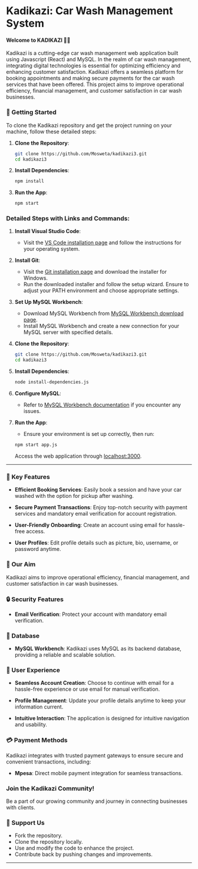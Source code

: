 # Kadikazi: Car Wash Management System

#### Welcome to KADIKAZI 🚗🚿
Kadikazi is a cutting-edge car wash management web application built using Javascript (React) and MySQL. In the realm of car wash management, integrating digital technologies is essential for optimizing efficiency and enhancing customer satisfaction. Kadikazi offers a seamless platform for booking appointments and making secure payments for the car wash services that have been offered. This project aims to improve operational efficiency, financial management, and customer satisfaction in car wash businesses.

### 🚀 Getting Started

To clone the Kadikazi repository and get the project running on your machine, follow these detailed steps:

1. **Clone the Repository**:
   ```bash
   git clone https://github.com/Mosweta/kadikazi3.git
   cd kadikazi3
   ```
   
2. **Install Dependencies**:
   ```bash
   npm install
   ```
   
3. **Run the App**:
   ```bash
   npm start
   ```

### Detailed Steps with Links and Commands:

1. **Install Visual Studio Code**:
   - Visit the [VS Code installation page](https://code.visualstudio.com/download) and follow the instructions for your operating system.

2. **Install Git**:
   - Visit the [Git installation page](https://git-scm.com/book/en/v2/Getting-Started-Installing-Git) and download the installer for Windows.
   - Run the downloaded installer and follow the setup wizard. Ensure to adjust your PATH environment and choose appropriate settings.

3. **Set Up MySQL Workbench**:
   - Download MySQL Workbench from [MySQL Workbench download page](https://dev.mysql.com/downloads/workbench/).
   - Install MySQL Workbench and create a new connection for your MySQL server with specified details.

4. **Clone the Repository**:
   ```bash
   git clone https://github.com/Mosweta/kadikazi3.git
   cd kadikazi3
   ```

5. **Install Dependencies**:
   ```bash
   node install-dependencies.js
   ```

6. **Configure MySQL**:
   - Refer to [MySQL Workbench documentation](https://dev.mysql.com/doc/workbench/en/) if you encounter any issues.

7. **Run the App**:
   - Ensure your environment is set up correctly, then run:
   ```bash
   npm start app.js
   ```
   Access the web application through [localhost:3000](http://localhost:3000).

---

### 🌟 Key Features

- **Efficient Booking Services**: Easily book a session and have your car washed with the option for pickup after washing.
  
- **Secure Payment Transactions**: Enjoy top-notch security with payment services and mandatory email verification for account registration.
  
- **User-Friendly Onboarding**: Create an account using email for hassle-free access.
  
- **User Profiles**: Edit profile details such as picture, bio, username, or password anytime.

### 🚀 Our Aim

Kadikazi aims to improve operational efficiency, financial management, and customer satisfaction in car wash businesses.

### 🔒 Security Features

- **Email Verification**: Protect your account with mandatory email verification.

### 🔄 Database

- **MySQL Workbench**: Kadikazi uses MySQL as its backend database, providing a reliable and scalable solution.

### 📱 User Experience

- **Seamless Account Creation**: Choose to continue with email for a hassle-free experience or use email for manual verification.
  
- **Profile Management**: Update your profile details anytime to keep your information current.
  
- **Intuitive Interaction**: The application is designed for intuitive navigation and usability.

### 💳 Payment Methods

Kadikazi integrates with trusted payment gateways to ensure secure and convenient transactions, including:

- **Mpesa**: Direct mobile payment integration for seamless transactions.

### Join the Kadikazi Community!

Be a part of our growing community and journey in connecting businesses with clients.

### 📣 Support Us

- Fork the repository.
- Clone the repository locally.
- Use and modify the code to enhance the project.
- Contribute back by pushing changes and improvements.

---

